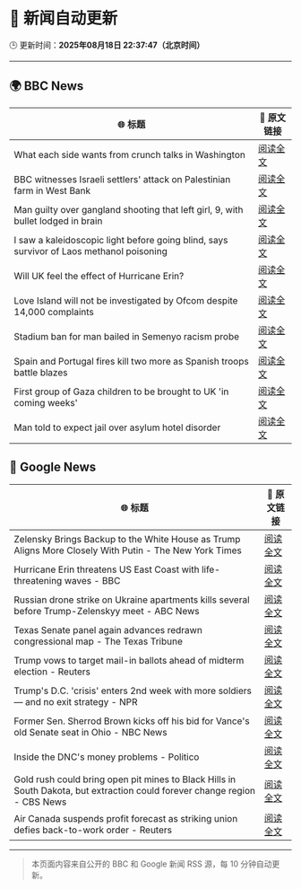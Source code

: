 # 🧠 新闻自动更新

🕒 更新时间：**2025年08月18日 22:37:47（北京时间）**

---

## 🌍 BBC News

| 🌐 标题 | 🔗 原文链接 |
|--------|-------------|
| What each side wants from crunch talks in Washington | [阅读全文](https://www.bbc.com/news/articles/cy4dq2yve5lo?at_medium=RSS&at_campaign=rss) |
| BBC witnesses Israeli settlers' attack on Palestinian farm in West Bank | [阅读全文](https://www.bbc.com/news/articles/cewy88jle0eo?at_medium=RSS&at_campaign=rss) |
| Man guilty over gangland shooting that left girl, 9, with bullet lodged in brain | [阅读全文](https://www.bbc.com/news/articles/c939v7gejlpo?at_medium=RSS&at_campaign=rss) |
| I saw a kaleidoscopic light before going blind, says survivor of Laos methanol poisoning | [阅读全文](https://www.bbc.com/news/articles/czd0qlmjl05o?at_medium=RSS&at_campaign=rss) |
| Will UK feel the effect of Hurricane Erin? | [阅读全文](https://www.bbc.com/weather/articles/cg7jy3jk2e4o?at_medium=RSS&at_campaign=rss) |
| Love Island will not be investigated by Ofcom despite 14,000 complaints | [阅读全文](https://www.bbc.com/news/articles/cj4wlpvdzjyo?at_medium=RSS&at_campaign=rss) |
| Stadium ban for man bailed in Semenyo racism probe | [阅读全文](https://www.bbc.com/news/articles/clyvdp2n205o?at_medium=RSS&at_campaign=rss) |
| Spain and Portugal fires kill two more as Spanish troops battle blazes | [阅读全文](https://www.bbc.com/news/articles/cz60y7npl32o?at_medium=RSS&at_campaign=rss) |
| First group of Gaza children to be brought to UK 'in coming weeks' | [阅读全文](https://www.bbc.com/news/articles/c30z17376ego?at_medium=RSS&at_campaign=rss) |
| Man told to expect jail over asylum hotel disorder | [阅读全文](https://www.bbc.com/news/articles/cg7jy3drd85o?at_medium=RSS&at_campaign=rss) |

## 📰 Google News

| 🌐 标题 | 🔗 原文链接 |
|--------|-------------|
| Zelensky Brings Backup to the White House as Trump Aligns More Closely With Putin - The New York Times | [阅读全文](https://news.google.com/rss/articles/CBMihgFBVV95cUxQOVIxUmhHWGl0dm5RalpSRTZzSWhJeHJsQkltMXh5YnNYMFB6UXJSSTJPcHlXRGtlQ05QT1lDazZ0Uk9COFJTZk9OYjNxYm5NVF95TWVzR0tSelctbzllN1M3NlppQ1RPNzdfLVBVZDAtd1NRZmhtMU5aZDQzb2ttcW1Xa1dUdw?oc=5) |
| Hurricane Erin threatens US East Coast with life-threatening waves - BBC | [阅读全文](https://news.google.com/rss/articles/CBMiWkFVX3lxTE1tXzZzR3VvMTdGS2NpLXZkTTlVVDVaX1ZCTFpUQml4aVFZclBud1RWNTg5c2NxcktnUUtwcnFMSzBoazc0cDJFbklyVGRNMTZCWkpibnI0MEcxUdIBX0FVX3lxTE1DRThuRHJXQ3BYVzUtbTNIV1k5eWdZcjMyeVNHdVBIN1pPUlZocmRmbTZPLTRHVWJyTkpFeWFDOERtQUhWcmRlZEVfYmNoX0tmMko0RVpYeGs5OWo2V0g4?oc=5) |
| Russian drone strike on Ukraine apartments kills several before Trump-Zelenskyy meet - ABC News | [阅读全文](https://news.google.com/rss/articles/CBMiuAFBVV95cUxOYXdtbXR6U0lHYk13dGpjRGNuQ1BQRlFMdkJzTnNlNzM5R0EybkNRSll0WWdKajJHdE1fSTlrMVFNT1dyb0VMSHIxaWdOTWdfbGFUQUUxLXVFejg3Y0NsblEwNXFTc0kyaWdzVzhGR2N0WGJIZ1ZnWXdDWUJxUVNiYnVSR18xNWNQeWc4UHU0MzFPbGVTeTVPNFl0RnVuWi1ER3NPOUxWX0VlWGZCeHA4di1Dd1JveFpR0gG-AUFVX3lxTE83VmFsUzVXSHRRdTA5OWUxQzBzY0JBS1U0MjBoV3FQYmRjTUYxb3A2REsyQ18zWUpaZllHZi1Ea2ltWlBZdVBPR3F5cXloV0ktREYxelA4ejU1UzZfWGZialF0QlFfb1FWRWRSNW04TzV5UWdiN2hMWFZjVVhXWFNUSGh0ZGJkRDl2bTlrdUVxR0RMYXlLX3NMc21xS2VrRVNyZDB3WGlRazVmMGsyelFhamFUZ3Z0M0N1aEtNUlE?oc=5) |
| Texas Senate panel again advances redrawn congressional map - The Texas Tribune | [阅读全文](https://news.google.com/rss/articles/CBMiqAFBVV95cUxPS1Z5MDZRTFBNM2dHZzdfc2lQdFBIdUNIMnd6MGRuaGduNjdWeDVtNjVJTVh0bnZyRU9zOEQ4TGZyYTdWTHZyc0M4RDJIMnplTFF4NFRfV3VidmFJNENycUFzMTNYenBMRFhlOVE5ZVZhTkp2Rjl5SE1DN19ZNzJuWUdFd1pIaWptX01MLTNSN1UtU1RqT3c5V2JKRHNlVGowdzRZbnZYc3k?oc=5) |
| Trump vows to target mail-in ballots ahead of midterm election - Reuters | [阅读全文](https://news.google.com/rss/articles/CBMiowFBVV95cUxQUUJhb0hGQ0Znajd4RG5uMEw1SkNSaXBVb0tRVEJDeTNHYmlrZFpLekxON1VFaG5lLS03R19ZLXFlMkJsd0REMWlibUFpZnhfRVNCTjhXMG8wUGwxc2lLcWp1V0dVX09hcXBTSTVHNXVrX1NnYk5rZWVaT29JbXgxRGFGRXpoNVM3MWVhdGVROHdDTmNsZ3cxa1NoTlFTSW5KRE9B?oc=5) |
| Trump's D.C. 'crisis' enters 2nd week with more soldiers — and no exit strategy - NPR | [阅读全文](https://news.google.com/rss/articles/CBMijwFBVV95cUxPSW9JZ3ZUb1ZTSEl6MFRzOUQ3SXN5b0JQRHJVVExLYzJSNnh1bDNIQ3VhanZmaVJOQ25Ja3duZmw1eWhPWF85ZVE4bmY0TG1MMmZKZnhiQlRZY2pkT1BIVnpMb1J0TFVHQlBOS2hUcVBwV01hNUd5TXdhbW9KekphMDgzcWF0cTN1WVZBcnh2Yw?oc=5) |
| Former Sen. Sherrod Brown kicks off his bid for Vance's old Senate seat in Ohio - NBC News | [阅读全文](https://news.google.com/rss/articles/CBMirwFBVV95cUxQenJvNHJLY2thNG1aNVZrMnEzUmhhanhVSXZQTDZnb2cxWGhMY29MSjlZbGltQnlyT2hUY1NhUnd4RWxzLTRIdXRYWlFGU0I0Nll4NThOdDVrUDJCSzFFWFpSRmRtQlJ1T3lRQnZScGtoT0IzQUtJeVBfcmM5aDZadWl2MFNlbkZvS0xPbDBIMHh6d2toN0N1MkpXbGpSOXBpUUpiMElDYnROZkc0cU5r0gFWQVVfeXFMTkVMSTFZVjR5VksyTFpKRzkxczA0Z2hWVzBJZEo3eHNjQ2ZCcVNZQjJuYVN0UkE1UWZBUDJCb1V5TmI5c2ltVGlGNmxtSEpkb29kLUIzSXc?oc=5) |
| Inside the DNC's money problems - Politico | [阅读全文](https://news.google.com/rss/articles/CBMikwFBVV95cUxOWENZcGFNYWRNQXFwS1NMSFFYODZKbWJ6OUpfazJNX1VuOHZJTzRvaDl4cXR5dTNFeWNYcVE4VFFMVzVOamdwZ1dwZHV2bXJLUGJCc21LcGRBdUxIbHU2QXg0Mml1emJOUmt4bzloZkgwNXRHeHVZbHBseF9nYnZqMm8ycTNyYnZJNXQzTlUyMzJCM0U?oc=5) |
| Gold rush could bring open pit mines to Black Hills in South Dakota, but extraction could forever change region - CBS News | [阅读全文](https://news.google.com/rss/articles/CBMigwFBVV95cUxQek5PU192amNVRDFydzR1SW1jaXJadmh1cVh4TWRKc3lySEtDdTNqV19peFF0b0JKZktLNThGTXkwQU9nN0hKZTl0MXp1NzZpQm9QRTJGRktCU3VpaVVBcXV6NmNtalZrVEpVclpVNG5xX3g1enkzclJqLTh6RmlMR0NnTdIBiAFBVV95cUxNMEJUdjNTa3ZobTFhLWkyZDVieHE1QjVvX1A0YjZzQjVXNXJzUlk3Q0dDY2FlRTllaHpYZTM5cUhucXI3czFNRDcwT3hVR2xyR1NWdDBjSVphb0N5WXFKVHVjQUM4dXY5a3p3dHhOYlRKQkJiTXlXMHpmRE1rdml3blhHX0R1UDBS?oc=5) |
| Air Canada suspends profit forecast as striking union defies back-to-work order - Reuters | [阅读全文](https://news.google.com/rss/articles/CBMi0AFBVV95cUxQcS1vMUd3Y3FkaXBMVE1jNTBzQ01SRmpkRUM5ZkdZc1ZQZU9XeGI1VGtuRGFhbUh6QjNjYjRhVjZnZWVXYnFRS1l6WnpiUVgtc3FzMlNHYmRvWExrVEozUHl3ajVqRExhMzZqRUljM1ZRaEVlU0VDa25BSldEVDczbjVneHZOeEJEZExaa29sanlIbXl2SkxRUUQtVVNYM3l4TVlsVTJ1bGt2bDRNektPZHd3d2xpOFFuR0hWdjZ6RW01ZEk4X2tNUGVuMHhDazZQ?oc=5) |

---
> 本页面内容来自公开的 BBC 和 Google 新闻 RSS 源，每 10 分钟自动更新。